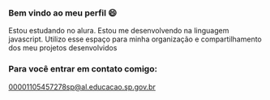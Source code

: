 ### Bem vindo ao meu perfil 😄



Estou estudando no alura.
Estou me desenvolvendo na linguagem javascript.
Utilizo esse espaço para minha organização e compartilhamento dos meu projetos desenvolvidos

### Para você entrar em contato comigo:

00001105457278sp@al.educacao.sp.gov.br
